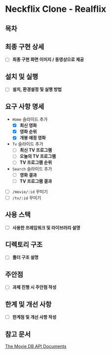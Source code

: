 # Neckflix Clone - Realflix

## 목차

## 최종 구현 상세

- [ ] **최종 구현 화면 이미지 / 동영상으로 제공**

## 설치 및 실행

- [ ] **설치, 환경설정 및 실행 방법**

## 요구 사항 명세

- `Home` 슬라이드 추가
  - [x] **최신 영화**
  - [x] **영화 순위**
  - [x] **개봉 예정 영화**
- `Tv` 슬라이드 추가
  - [ ] **최신 TV 프로그램**
  - [ ] **오늘의 TV 프로그램**
  - [ ] **TV 프로그램 순위**
- `Search` 슬라이드 추가
  - [ ] **영화 결과**
  - [ ] **TV 프로그램 결과**
- [ ] `/movie/:id` 꾸미기
- [ ] `/tv/:id` 꾸미기

## 사용 스택

- [ ] **사용한 프레임워크 및 라이브러리 설명**

## 디렉토리 구조

- [ ] **폴더 구조 설명**

## 주안점

- [ ] **과제 진행 시 주안점 작성**

## 한계 및 개선 사항

- [ ] **한계점 및 개선 사항 작성**

## 참고 문서

[The Movie DB API Documents](https://developers.themoviedb.org/3/getting-started/introduction)
